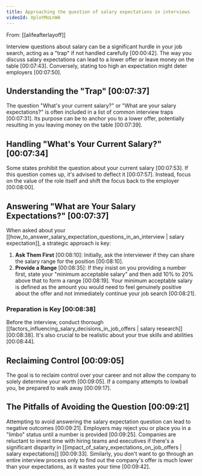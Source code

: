 ```yaml
---
title: Approaching the question of salary expectations in interviews
videoId: XploYMoLnWA
---
```


From: [[alifeafterlayoff]] <br/> 

Interview questions about salary can be a significant hurdle in your job search, acting as a "trap" if not handled carefully <a class="yt-timestamp" data-t="00:00:42">[00:00:42]</a>. The way you discuss salary expectations can lead to a lower offer or leave money on the table <a class="yt-timestamp" data-t="00:07:43">[00:07:43]</a>. Conversely, stating too high an expectation might deter employers <a class="yt-timestamp" data-t="00:07:50">[00:07:50]</a>.

## Understanding the "Trap" <a class="yt-timestamp" data-t="00:07:37">[00:07:37]</a>

The question "What's your current salary?" or "What are your salary expectations?" is often included in a list of common interview traps <a class="yt-timestamp" data-t="00:07:31">[00:07:31]</a>. Its purpose can be to anchor you to a lower offer, potentially resulting in you leaving money on the table <a class="yt-timestamp" data-t="00:07:39">[00:07:39]</a>.

## Handling "What's Your Current Salary?" <a class="yt-timestamp" data-t="00:07:34">[00:07:34]</a>

Some states prohibit the question about your current salary <a class="yt-timestamp" data-t="00:07:53">[00:07:53]</a>. If this question comes up, it's advised to deflect it <a class="yt-timestamp" data-t="00:07:57">[00:07:57]</a>. Instead, focus on the value of the role itself and shift the focus back to the employer <a class="yt-timestamp" data-t="00:08:00">[00:08:00]</a>.

## Answering "What are Your Salary Expectations?" <a class="yt-timestamp" data-t="00:07:37">[00:07:37]</a>

When asked about your [[how_to_answer_salary_expectation_questions_in_an_interview | salary expectation]], a strategic approach is key:
1.  **Ask Them First** <a class="yt-timestamp" data-t="00:08:10">[00:08:10]</a>: Initially, ask the interviewer if they can share the salary range for the position <a class="yt-timestamp" data-t="00:08:10">[00:08:10]</a>.
2.  **Provide a Range** <a class="yt-timestamp" data-t="00:08:35">[00:08:35]</a>: If they insist on you providing a number first, state your "minimum acceptable salary" and then add 10% to 20% above that to form a range <a class="yt-timestamp" data-t="00:08:19">[00:08:19]</a>. Your minimum acceptable salary is defined as the amount you would need to feel genuinely positive about the offer and not immediately continue your job search <a class="yt-timestamp" data-t="00:08:21">[00:08:21]</a>.

### Preparation is Key <a class="yt-timestamp" data-t="00:08:38">[00:08:38]</a>

Before the interview, conduct thorough [[factors_influencing_salary_decisions_in_job_offers | salary research]] <a class="yt-timestamp" data-t="00:08:38">[00:08:38]</a>. It's also crucial to be realistic about your true skills and abilities <a class="yt-timestamp" data-t="00:08:44">[00:08:44]</a>.

## Reclaiming Control <a class="yt-timestamp" data-t="00:09:05">[00:09:05]</a>

The goal is to reclaim control over your career and not allow the company to solely determine your worth <a class="yt-timestamp" data-t="00:09:05">[00:09:05]</a>. If a company attempts to lowball you, be prepared to walk away <a class="yt-timestamp" data-t="00:09:17">[00:09:17]</a>.

## The Pitfalls of Avoiding the Question <a class="yt-timestamp" data-t="00:09:21">[00:09:21]</a>

Attempting to avoid answering the salary expectation question can lead to negative outcomes <a class="yt-timestamp" data-t="00:09:21">[00:09:21]</a>. Employers may reject you or place you in a "limbo" status until a number is provided <a class="yt-timestamp" data-t="00:09:25">[00:09:25]</a>. Companies are reluctant to invest time with hiring teams and executives if there's a significant disparity in [[impact_of_salary_expectations_on_job_offers | salary expectations]] <a class="yt-timestamp" data-t="00:09:33">[00:09:33]</a>. Similarly, you don't want to go through an entire interview process only to find out the company's offer is much lower than your expectations, as it wastes your time <a class="yt-timestamp" data-t="00:09:42">[00:09:42]</a>.